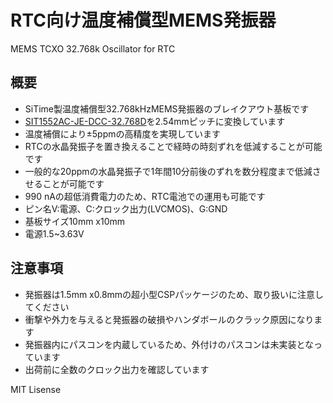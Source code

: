 # RTC向け温度補償型MEMS発振器
MEMS TCXO 32.768k Oscillator for RTC

## 概要 
  * SiTime製温度補償型32.768kHzMEMS発振器のブレイクアウト基板です 
  * [SIT1552AC-JE-DCC-32.768D][1]を2.54mmピッチに変換しています  
  * 温度補償により±5ppmの高精度を実現しています
  * RTCの水晶発振子を置き換えることで経時の時刻ずれを低減することが可能です  
  * 一般的な20ppmの水晶発振子で1年間10分前後のずれを数分程度まで低減させることが可能です  
  * 990 nAの超低消費電力のため、RTC電池での運用も可能です  
  * ピン名V:電源、C:クロック出力(LVCMOS)、G:GND  
  * 基板サイズ10mm x10mm
  * 電源1.5~3.63V
  
## 注意事項
  * 発振器は1.5mm x0.8mmの超小型CSPパッケージのため、取り扱いに注意してください  
  * 衝撃や外力を与えると発振器の破損やハンダボールのクラック原因になります  
  * 発振器内にパスコンを内蔵しているため、外付けのパスコンは未実装となっています  
  * 出荷前に全数のクロック出力を確認しています  
  


  MIT Lisense
  
  [1]: https://www.sitime.com/products/32-khz-tcxos/sit1552
